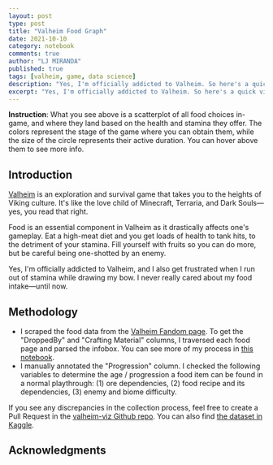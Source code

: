 ```yaml
---
layout: post
type: post
title: "Valheim Food Graph"
date: 2021-10-10
category: notebook
comments: true
author: "LJ MIRANDA"
published: true
tags: [valheim, game, data science]
description: "Yes, I'm officially addicted to Valheim. So here's a quick visualization of all the food choices in Valheim: Hearth and Home. "
excerpt: "Yes, I'm officially addicted to Valheim. So here's a quick visualization of all the food choices in Valheim: Hearth and Home."
---
```



<div id="altair-viz-2328716a9cae460f863ce82c87340e9c"></div>

<script type="text/javascript">
  (function(spec, embedOpt){
    let outputDiv = document.currentScript.previousElementSibling;
    if (outputDiv.id !== "altair-viz-2328716a9cae460f863ce82c87340e9c") {
      outputDiv = document.getElementById("altair-viz-2328716a9cae460f863ce82c87340e9c");
    }
    const paths = {
      "vega": "https://cdn.jsdelivr.net/npm//vega@5?noext",
      "vega-lib": "https://cdn.jsdelivr.net/npm//vega-lib?noext",
      "vega-lite": "https://cdn.jsdelivr.net/npm//vega-lite@4.8.1?noext",
      "vega-embed": "https://cdn.jsdelivr.net/npm//vega-embed@6?noext",
    };

    function loadScript(lib) {
      return new Promise(function(resolve, reject) {
        var s = document.createElement('script');
        s.src = paths[lib];
        s.async = true;
        s.onload = () => resolve(paths[lib]);
        s.onerror = () => reject(`Error loading script: ${paths[lib]}`);
        document.getElementsByTagName("head")[0].appendChild(s);
      });
    }

    function showError(err) {
      outputDiv.innerHTML = `<div class="error" style="color:red;">${err}</div>`;
      throw err;
    }

    function displayChart(vegaEmbed) {
      vegaEmbed(outputDiv, spec, embedOpt)
        .catch(err => showError(`Javascript Error: ${err.message}<br>This usually means there's a typo in your chart specification. See the javascript console for the full traceback.`));
    }

    if(typeof define === "function" && define.amd) {
      requirejs.config({paths});
      require(["vega-embed"], displayChart, err => showError(`Error loading script: ${err.message}`));
    } else if (typeof vegaEmbed === "function") {
      displayChart(vegaEmbed);
    } else {
      loadScript("vega")
        .then(() => loadScript("vega-lite"))
        .then(() => loadScript("vega-embed"))
        .catch(showError)
        .then(() => displayChart(vegaEmbed));
    }
  })({"config": {"view": {"continuousWidth": 400, "continuousHeight": 300}, "axis": {"grid": false}, "axisX": {"titleFontSize": 15, "titleFontWeight": "normal"}, "axisY": {"titleFontSize": 15, "titleFontWeight": "normal"}, "title": {"fontSize": 18}}, "data": {"name": "data-fd95aaba08f8a10b8f1bdc15c0b2683b"}, "mark": "circle", "background": "#fffff8", "encoding": {"color": {"type": "nominal", "field": "Progression", "scale": {"domain": ["Silver", "Iron", "Bronze", "Stone"], "scheme": "magma"}}, "opacity": {"condition": {"value": 1, "selection": "selector109"}, "value": 0.2}, "size": {"type": "quantitative", "field": "Duration (min)"}, "tooltip": [{"type": "nominal", "field": "Name"}, {"type": "nominal", "field": "DroppedBy"}, {"type": "quantitative", "field": "Health"}, {"type": "quantitative", "field": "Stamina"}, {"type": "quantitative", "field": "Duration (min)"}, {"type": "quantitative", "field": "Healing (hp/tick)"}, {"type": "nominal", "field": "Crafting"}, {"type": "nominal", "field": "URL"}], "x": {"type": "quantitative", "field": "Stamina", "scale": {"domain": [0, 80], "zero": false}}, "y": {"type": "quantitative", "field": "Health", "scale": {"domain": [0, 90], "zero": false}}}, "height": 560, "selection": {"selector109": {"type": "multi", "fields": ["Progression"], "bind": "legend"}, "selector110": {"type": "interval", "bind": "scales", "encodings": ["x", "y"]}}, "title": {"text": ["Valheim Food Distribution"], "subtitle": ["Hearth & Home, Patch 0.202.19"]}, "width": 560, "$schema": "https://vega.github.io/schema/vega-lite/v4.8.1.json", "datasets": {"data-fd95aaba08f8a10b8f1bdc15c0b2683b": [{"Name": "Raspberries", "Icon": "https://static.wikia.nocookie.net/valheim/images/7/7e/Raspberries.png/revision/latest?cb=20210215131817", "Health": 7.0, "Stamina": 20.0, "Total": 27.0, "Healing (hp/tick)": 1, "Duration (sec)": 600, "Stack Size": 50, "URL": "https://valheim.fandom.com/en/wiki/Raspberries", "DroppedBy": "Raspberry bushes in Meadows", "Crafting": null, "Progression": "Stone", "Duration (min)": 10.0}, {"Name": "Mushroom", "Icon": "https://static.wikia.nocookie.net/valheim/images/8/8c/Mushroom.png/revision/latest?cb=20210215131734", "Health": 15.0, "Stamina": 15.0, "Total": 30.0, "Healing (hp/tick)": 1, "Duration (sec)": 900, "Stack Size": 50, "URL": "https://valheim.fandom.com/en/wiki/Mushroom", "DroppedBy": "Meadows, Black Forest, Swamp", "Crafting": null, "Progression": "Stone", "Duration (min)": 15.0}, {"Name": "Blueberries", "Icon": "https://static.wikia.nocookie.net/valheim/images/a/af/Blueberries.png/revision/latest?cb=20210215131400", "Health": 8.0, "Stamina": 25.0, "Total": 33.0, "Healing (hp/tick)": 1, "Duration (sec)": 600, "Stack Size": 50, "URL": "https://valheim.fandom.com/en/wiki/Blueberries", "DroppedBy": "Blueberry bushes in the Black Forest biome", "Crafting": null, "Progression": "Stone", "Duration (min)": 10.0}, {"Name": "Carrot", "Icon": "https://static.wikia.nocookie.net/valheim/images/c/c3/Carrot.png/revision/latest?cb=20210215131441", "Health": 10.0, "Stamina": 32.0, "Total": 42.0, "Healing (hp/tick)": 1, "Duration (sec)": 900, "Stack Size": 50, "URL": "https://valheim.fandom.com/en/wiki/Carrot", "DroppedBy": "Farming Carrot seeds", "Crafting": null, "Progression": "Bronze", "Duration (min)": 15.0}, {"Name": "Cloudberries", "Icon": "https://static.wikia.nocookie.net/valheim/images/e/e4/Cloudberries.png/revision/latest?cb=20210215131511", "Health": 13.0, "Stamina": 40.0, "Total": 53.0, "Healing (hp/tick)": 1, "Duration (sec)": 900, "Stack Size": 50, "URL": "https://valheim.fandom.com/en/wiki/Cloudberries", "DroppedBy": "Plains biome", "Crafting": null, "Progression": "Silver", "Duration (min)": 15.0}, {"Name": "Honey", "Icon": "https://static.wikia.nocookie.net/valheim/images/c/c6/Honey.png/revision/latest?cb=20210215131700", "Health": 8.0, "Stamina": 35.0, "Total": 43.0, "Healing (hp/tick)": 1, "Duration (sec)": 900, "Stack Size": 50, "URL": "https://valheim.fandom.com/en/wiki/Honey", "DroppedBy": "Beehive", "Crafting": null, "Progression": "Stone", "Duration (min)": 15.0}, {"Name": "Yellow mushroom", "Icon": "https://static.wikia.nocookie.net/valheim/images/5/57/Yellow_mushroom.png/revision/latest?cb=20210215131741", "Health": 10.0, "Stamina": 30.0, "Total": 40.0, "Healing (hp/tick)": 1, "Duration (sec)": 600, "Stack Size": 50, "URL": "https://valheim.fandom.com/en/wiki/Yellow_mushroom", "DroppedBy": "Burial Chambers, Troll Cave, Sunken Crypts", "Crafting": null, "Progression": "Stone", "Duration (min)": 10.0}, {"Name": "Carrot soup", "Icon": "https://static.wikia.nocookie.net/valheim/images/0/00/Carrot_soup.png/revision/latest?cb=20210215131443", "Health": 15.0, "Stamina": 45.0, "Total": 60.0, "Healing (hp/tick)": 2, "Duration (sec)": 1500, "Stack Size": 10, "URL": "https://valheim.fandom.com/en/wiki/Carrot_soup", "DroppedBy": "Cauldron", "Crafting": "Mushroom x 1 Carrot x 3", "Progression": "Bronze", "Duration (min)": 25.0}, {"Name": "Queens jam", "Icon": "https://static.wikia.nocookie.net/valheim/images/a/ad/Queens_jam.png/revision/latest?cb=20210215131812", "Health": 14.0, "Stamina": 40.0, "Total": 54.0, "Healing (hp/tick)": 2, "Duration (sec)": 1200, "Stack Size": 10, "URL": "https://valheim.fandom.com/en/wiki/Queens_jam", "DroppedBy": "Cauldron", "Crafting": "Crafts 4 Raspberries x 8 Blueberries x 6", "Progression": "Bronze", "Duration (min)": 20.0}, {"Name": "Grilled neck tail", "Icon": "https://static.wikia.nocookie.net/valheim/images/0/06/Grilled_neck_tail.png/revision/latest?cb=20210215131743", "Health": 25.0, "Stamina": 8.0, "Total": 33.0, "Healing (hp/tick)": 2, "Duration (sec)": 1200, "Stack Size": 20, "URL": "https://valheim.fandom.com/en/wiki/Grilled_neck_tail", "DroppedBy": "Cooking station", "Crafting": "Neck tail x 1", "Progression": "Stone", "Duration (min)": 20.0}, {"Name": "Cooked boar meat", "Icon": "https://static.wikia.nocookie.net/valheim/images/8/89/Cooked_meat.png/revision/latest?cb=20180727051753", "Health": 30.0, "Stamina": 10.0, "Total": 40.0, "Healing (hp/tick)": 2, "Duration (sec)": 1200, "Stack Size": 20, "URL": "https://valheim.fandom.com/en/wiki/Cooked_boar_meat", "DroppedBy": "Cooking station", "Crafting": "boar meat x 1", "Progression": "Stone", "Duration (min)": 20.0}, {"Name": "Bread", "Icon": "https://static.wikia.nocookie.net/valheim/images/e/e1/Bread.png/revision/latest?cb=20210215131421", "Health": 25.0, "Stamina": 75.0, "Total": 100.0, "Healing (hp/tick)": 1, "Duration (sec)": 1800, "Stack Size": 20, "URL": "https://valheim.fandom.com/en/wiki/Bread", "DroppedBy": "Cauldron", "Crafting": "Barley flour x 10", "Progression": "Iron", "Duration (min)": 30.0}, {"Name": "Cooked fish", "Icon": "https://static.wikia.nocookie.net/valheim/images/1/16/Cooked_fish.png/revision/latest?cb=20210215131603", "Health": 45.0, "Stamina": 15.0, "Total": 60.0, "Healing (hp/tick)": 2, "Duration (sec)": 1200, "Stack Size": 20, "URL": "https://valheim.fandom.com/en/wiki/Cooked_fish", "DroppedBy": "Cooking station", "Crafting": "Raw fish x 1", "Progression": "Stone", "Duration (min)": 20.0}, {"Name": "Turnip stew", "Icon": "https://static.wikia.nocookie.net/valheim/images/f/fd/Turnip_stew.png/revision/latest?cb=20210212175937", "Health": 18.0, "Stamina": 55.0, "Total": 73.0, "Healing (hp/tick)": 2, "Duration (sec)": 1500, "Stack Size": 10, "URL": "https://valheim.fandom.com/en/wiki/Turnip_stew", "DroppedBy": "Cauldron", "Crafting": "Boar meat x 1 Turnip x 1", "Progression": "Bronze", "Duration (min)": 25.0}, {"Name": "Sausages", "Icon": "https://static.wikia.nocookie.net/valheim/images/a/a0/Sausages.png/revision/latest?cb=20210215131836", "Health": 55.0, "Stamina": 18.0, "Total": 73.0, "Healing (hp/tick)": 3, "Duration (sec)": 1500, "Stack Size": 20, "URL": "https://valheim.fandom.com/en/wiki/Sausages", "DroppedBy": "Cauldron", "Crafting": "Crafts 4 Entrails x 4 Boar meat x 1 Thistle x 1", "Progression": "Bronze", "Duration (min)": 25.0}, {"Name": "Fish wraps", "Icon": "https://static.wikia.nocookie.net/valheim/images/b/b5/Fish_wraps.png/revision/latest?cb=20210215131607", "Health": 70.0, "Stamina": 23.0, "Total": 93.0, "Healing (hp/tick)": 4, "Duration (sec)": 1500, "Stack Size": 10, "URL": "https://valheim.fandom.com/en/wiki/Fish_wraps", "DroppedBy": "Cauldron", "Crafting": "Cooked fish x 2 Barley flour x 4", "Progression": "Iron", "Duration (min)": 25.0}, {"Name": "Cooked serpent meat", "Icon": "https://static.wikia.nocookie.net/valheim/images/c/c1/Cooked_serpent_meat.png/revision/latest?cb=20210215131841", "Health": 70.0, "Stamina": 23.0, "Total": 93.0, "Healing (hp/tick)": 3, "Duration (sec)": 1500, "Stack Size": 50, "URL": "https://valheim.fandom.com/en/wiki/Cooked_serpent_meat", "DroppedBy": "Iron Cooking station", "Crafting": "Serpent meat x 1", "Progression": "Iron", "Duration (min)": 25.0}, {"Name": "Cooked lox meat", "Icon": "https://static.wikia.nocookie.net/valheim/images/4/40/Cooked_lox_meat.png/revision/latest?cb=20210215131722", "Health": 50.0, "Stamina": 16.0, "Total": 66.0, "Healing (hp/tick)": 4, "Duration (sec)": 1200, "Stack Size": 20, "URL": "https://valheim.fandom.com/en/wiki/Cooked_lox_meat", "DroppedBy": "Cooking station", "Crafting": null, "Progression": "Silver", "Duration (min)": 20.0}, {"Name": "Serpent stew", "Icon": "https://static.wikia.nocookie.net/valheim/images/5/55/Serpent_stew.png/revision/latest?cb=20210215131844", "Health": 80.0, "Stamina": 26.0, "Total": 106.0, "Healing (hp/tick)": 4, "Duration (sec)": 1800, "Stack Size": 10, "URL": "https://valheim.fandom.com/en/wiki/Serpent_stew", "DroppedBy": "Cauldron", "Crafting": "Mushroom x 1 Cooked serpent meat x 1 Honey x 2", "Progression": "Iron", "Duration (min)": 30.0}, {"Name": "Lox meat pie", "Icon": "https://static.wikia.nocookie.net/valheim/images/5/5e/Lox_meat_pie.png/revision/latest?cb=20210215131724", "Health": 75.0, "Stamina": 24.0, "Total": 99.0, "Healing (hp/tick)": 4, "Duration (sec)": 1800, "Stack Size": 10, "URL": "https://valheim.fandom.com/en/wiki/Lox_meat_pie", "DroppedBy": "Cauldron", "Crafting": "Barley flour x 4 Cloudberries x 2 Lox meat x 2", "Progression": "Silver", "Duration (min)": 30.0}, {"Name": "Blood pudding", "Icon": "https://static.wikia.nocookie.net/valheim/images/2/28/Blood_pudding.png/revision/latest?cb=20210215131359", "Health": 23.0, "Stamina": 70.0, "Total": 93.0, "Healing (hp/tick)": 1, "Duration (sec)": 1500, "Stack Size": 10, "URL": "https://valheim.fandom.com/en/wiki/Blood_pudding", "DroppedBy": "Cauldron", "Crafting": "Thistle x 2 Bloodbag x 2 Barley flour x 4", "Progression": "Iron", "Duration (min)": 25.0}, {"Name": "Boar jerky", "Icon": "https://static.wikia.nocookie.net/valheim/images/6/65/Boarjerky.png/revision/latest?cb=20210922034153", "Health": 20.0, "Stamina": 20.0, "Total": 40.0, "Healing (hp/tick)": 1, "Duration (sec)": 1800, "Stack Size": 20, "URL": "https://valheim.fandom.com/en/wiki/Boar_jerky", "DroppedBy": "Cauldron", "Crafting": "Crafts 2 Boar meat x 1 Honey x 1", "Progression": "Bronze", "Duration (min)": 30.0}, {"Name": "Deer stew", "Icon": "https://static.wikia.nocookie.net/valheim/images/b/bf/Deerstew.png/revision/latest?cb=20210922034153", "Health": 40.0, "Stamina": 13.0, "Total": 53.0, "Healing (hp/tick)": 2, "Duration (sec)": 1200, "Stack Size": 10, "URL": "https://valheim.fandom.com/en/wiki/Deer_stew", "DroppedBy": "Cauldron", "Crafting": "Blueberries x 1 Carrot x 1 Cooked deer meat x 1", "Progression": "Bronze", "Duration (min)": 20.0}, {"Name": "Muckshake", "Icon": "https://static.wikia.nocookie.net/valheim/images/1/1d/Shocklatesmoothie.png/revision/latest?cb=20210922034153", "Health": 16.0, "Stamina": 50.0, "Total": 66.0, "Healing (hp/tick)": 1, "Duration (sec)": 1200, "Stack Size": 10, "URL": "https://valheim.fandom.com/en/wiki/Muckshake", "DroppedBy": "Cauldron", "Crafting": "Ooze x 1 Raspberries x 2 Blueberries x 2", "Progression": "Bronze", "Duration (min)": 20.0}, {"Name": "Onion", "Icon": "https://static.wikia.nocookie.net/valheim/images/5/51/Onion.png/revision/latest?cb=20210922183720", "Health": 13.0, "Stamina": 40.0, "Total": 53.0, "Healing (hp/tick)": 1, "Duration (sec)": 900, "Stack Size": 50, "URL": "https://valheim.fandom.com/en/wiki/Onion", "DroppedBy": "Farming Onion seeds", "Crafting": null, "Progression": "Bronze", "Duration (min)": 15.0}, {"Name": "Minced Meat Sauce", "Icon": "https://static.wikia.nocookie.net/valheim/images/5/58/Mincemeatsauce.png/revision/latest?cb=20210922034153", "Health": 45.0, "Stamina": 15.0, "Total": 60.0, "Healing (hp/tick)": 3, "Duration (sec)": 1500, "Stack Size": 10, "URL": "https://valheim.fandom.com/en/wiki/Minced_Meat_Sauce", "DroppedBy": "Cauldron", "Crafting": "Boar meat x 1 Neck tail x 1 Carrot x 1", "Progression": "Bronze", "Duration (min)": 25.0}, {"Name": "Wolf jerky", "Icon": "https://static.wikia.nocookie.net/valheim/images/8/8b/Wolfjerky.png/revision/latest?cb=20210922034153", "Health": 30.0, "Stamina": 30.0, "Total": 60.0, "Healing (hp/tick)": 1, "Duration (sec)": 1800, "Stack Size": 20, "URL": "https://valheim.fandom.com/en/wiki/Wolf_jerky", "DroppedBy": "Cauldron", "Crafting": "Wolf meat x 1 Honey x 1", "Progression": "Silver", "Duration (min)": 30.0}, {"Name": "Onion soup", "Icon": "https://static.wikia.nocookie.net/valheim/images/7/72/OnionSoup.png/revision/latest?cb=20210922034153", "Health": 12.0, "Stamina": 60.0, "Total": 72.0, "Healing (hp/tick)": 1, "Duration (sec)": 1200, "Stack Size": 10, "URL": "https://valheim.fandom.com/en/wiki/Onion_soup", "DroppedBy": "Cauldron", "Crafting": "Onion x 3", "Progression": "Silver", "Duration (min)": 20.0}, {"Name": "Wolf skewer", "Icon": "https://static.wikia.nocookie.net/valheim/images/d/d7/Wolf_skewer.png/revision/latest?cb=20210922034153", "Health": 65.0, "Stamina": 13.0, "Total": 78.0, "Healing (hp/tick)": 3, "Duration (sec)": 1500, "Stack Size": 20, "URL": "https://valheim.fandom.com/en/wiki/Wolf_skewer", "DroppedBy": "Cooking station", "Crafting": "Wolf meat x 1 Mushroom x 2 Onion x 1", "Progression": "Silver", "Duration (min)": 25.0}, {"Name": "Black soup", "Icon": "https://static.wikia.nocookie.net/valheim/images/e/e6/BlackSoup.png/revision/latest?cb=20210922034152", "Health": 50.0, "Stamina": 17.0, "Total": 67.0, "Healing (hp/tick)": 3, "Duration (sec)": 1200, "Stack Size": 10, "URL": "https://valheim.fandom.com/en/wiki/Black_soup", "DroppedBy": "Cauldron", "Crafting": "Bloodbag x 1 Honey x 1 Turnip x 1", "Progression": "Bronze", "Duration (min)": 20.0}, {"Name": "Cooked wolf meat", "Icon": "https://static.wikia.nocookie.net/valheim/images/6/68/Wolf_meat_cooked.png/revision/latest?cb=20210922034153", "Health": 45.0, "Stamina": 15.0, "Total": 60.0, "Healing (hp/tick)": 3, "Duration (sec)": 1200, "Stack Size": 20, "URL": "https://valheim.fandom.com/en/wiki/Cooked_wolf_meat", "DroppedBy": "Cooking station", "Crafting": "Wolf meat x 1", "Progression": "Silver", "Duration (min)": 20.0}, {"Name": "Eyescream", "Icon": "https://static.wikia.nocookie.net/valheim/images/9/90/Eyescream.png/revision/latest?cb=20210922034153", "Health": 21.0, "Stamina": 65.0, "Total": 86.0, "Healing (hp/tick)": 1, "Duration (sec)": 1500, "Stack Size": 10, "URL": "https://valheim.fandom.com/en/wiki/Eyescream", "DroppedBy": "Cauldron", "Crafting": "Greydwarf eye x 3 Freeze gland x 1", "Progression": "Silver", "Duration (min)": 25.0}, {"Name": "Cooked deer meat", "Icon": "https://static.wikia.nocookie.net/valheim/images/e/e7/Deer_meat_cooked.png/revision/latest?cb=20210922034153", "Health": 35.0, "Stamina": 12.0, "Total": 47.0, "Healing (hp/tick)": 2, "Duration (sec)": 1200, "Stack Size": 20, "URL": "https://valheim.fandom.com/en/wiki/Cooked_deer_meat", "DroppedBy": "Cooking station", "Crafting": "Deer meat x 1", "Progression": "Stone", "Duration (min)": 20.0}]}}, {"mode": "vega-lite"});
</script>


**Instruction**: What you see above is a scatterplot of all food choices in-game, and where they
land based on the health and stamina they offer. The colors represent the stage
of the game where you can obtain them, while the size of the circle represents
their active duration. You can hover above them to see more info.


## Introduction

[Valheim](https://store.steampowered.com/app/892970/Valheim/) is an exploration and survival game that takes you to the heights of
Viking culture. It's like the love child of Minecraft, Terraria, and Dark
Souls&mdash;yes, you read that right. 

Food is an essential component in Valheim as it drastically affects one's
gameplay. Eat a high-meat diet and you get loads of health to tank hits, to the
detriment of your stamina. Fill yourself with fruits so you can do more, but be
careful being one-shotted by an enemy. 

Yes, I'm officially addicted to Valheim, and I also get frustrated when I run
out of stamina while drawing my bow. I never really cared about my food
intake&mdash;until now. 

## Methodology

* I scraped the food data from the [Valheim Fandom page](https://valheim.fandom.com/wiki/Food). To get the "DroppedBy" and "Crafting Material" columns, I traversed each food page and parsed the infobox. You can see more of my process in [this notebook](https://github.com/ljvmiranda921/valheim-viz/blob/master/Valheim_Food_EDA.ipynb).
* I manually annotated the "Progression" column. I checked the following variables to determine the age / progression a food item can be found in a normal playthrough: (1) ore dependencies, (2) food recipe and its dependencies,
(3) enemy and biome difficulty.

If you see any discrepancies in the collection process, feel free to create a
Pull Request in the [valheim-viz Github
repo](https://github.com/ljvmiranda921/valheim-viz). You can also find [the
dataset in Kaggle](https://www.kaggle.com/ljvmiranda/valheim-food-dataset). 

<!-- show github repo and kaggle dataset -->


## Acknowledgments

